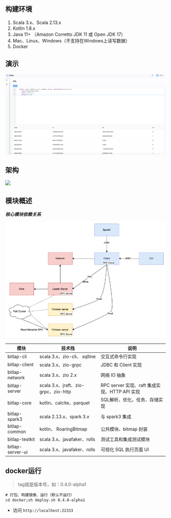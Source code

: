 ## 构建环境

1. Scala 3.x、Scala 2.13.x
2. Kotlin 1.8.x
3. Java 11+ （Amazon Corretto JDK 11 或 Open JDK 17）
4. Mac、Linux、Windows（不支持在Windows上读写数据）
5. Docker

## 演示

![bitlap sql](docs/bitlap_sql.jpg)

## 架构

![](http://ice-img.dreamylost.cn/2021-08-01-165808.png)

## 模块概述

***核心模块依赖关系***

![](docs/bitlap-structure.png)

| 模块               | 技术栈                               | 说明                                  |
|------------------|-----------------------------------|-------------------------------------|
| bitlap-cli       | scala 3.x、zio-cli、 sqlline        | 交互式命令行实现                            |
| bitlap-client    | scala 3.x、zio-grpc                | JDBC 和 Client 实现                    |
| bitlap-network   | scala 3.x、zio 2.x                 | 网络 IO 抽象                            |
| bitlap-server    | scala 3.x、jraft、zio-grpc、zio-http | RPC server 实现、raft 集成实现、HTTP API 实现 |
| bitlap-core      | kotlin、calcite、parquet            | SQL解析、优化、任务、存储实现                    |
| bitlap-spark3    | scala 2.13.x、spark 3.x            | 与 spark3 集成                         |
| bitlap-common    | kotlin、 RoaringBitmap             | 公共模块、bitmap 封装                      |
| bitlap-testkit   | scala 3.x、javafaker、rolls         | 测试工具和集成测试模块                         |
| bitlap-server-ui | scala 3.x、javafaker、rolls         | 可视化 SQL 执行页面 UI                     |

## docker运行

> tag就是版本号，如：0.4.0-alpha1
```
# 打包、构建镜像、运行（默认不运行）
cd docker;sh deploy.sh 0.4.0-alpha1
```
- 访问 `http://localhost:22333`
